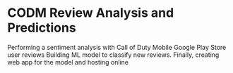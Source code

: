 # CODM Review Analysis and Predictions
Performing a sentiment analysis with Call of Duty Mobile Google Play Store user reviews
Building ML model to classify new reviews.
Finally, creating web app for the model and hosting online
